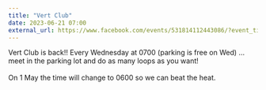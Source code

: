 ```yaml
---
title: "Vert Club"
date: 2023-06-21 07:00
external_url: https://www.facebook.com/events/531814112443086/?event_time_id=531814185776412
---
```

Vert Club is back!! Every Wednesday at 0700 (parking is free on Wed) … meet in the parking lot and do as many loops as you want!<br>
  <br>
  On 1 May the time will change to 0600 so we can beat the heat.<br>
  <br>
  
